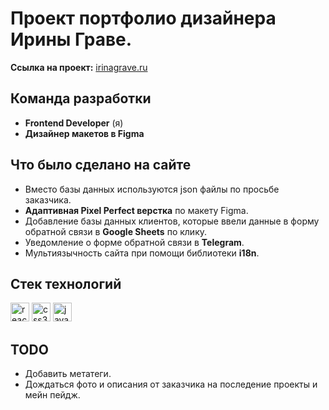 # Проект портфолио дизайнера Ирины Граве.

**Ссылка на проект:** [irinagrave.ru](https://irina-grave.vercel.app/)

## Команда разработки

- **Frontend Developer** (я)
- **Дизайнер макетов в Figma**

## Что было сделано на сайте

- Вместо базы данных используются json файлы по просьбе заказчика.
- **Адаптивная Pixel Perfect верстка** по макету Figma.
- Добавление базы данных клиентов, которые ввели данные в форму обратной связи в **Google Sheets** по клику.
- Уведомление о форме обратной связи в **Telegram**.
- Мультиязычность сайта при помощи библиотеки **i18n**.

## Стек технологий

<div align="left">
<img src="https://cdn.jsdelivr.net/gh/devicons/devicon/icons/react/react-original.svg" height="30" alt="react logo"  />
<img src="https://cdn.jsdelivr.net/gh/devicons/devicon/icons/css3/css3-original.svg" height="30" alt="css3 logo"  />
<img src="https://cdn.jsdelivr.net/gh/devicons/devicon/icons/javascript/javascript-original.svg" height="30" alt="javascript logo"  />
</div>

## TODO

- Добавить метатеги.
- Дождаться фото и описания от заказчика на последение проекты и мейн пейдж.
